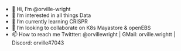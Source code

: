 - 👋 Hi, I’m @orville-wright
- 👀 I’m interested in all things Data
- 🌱 I’m currently learning CRISPR
- 💞️ I’m looking to collaborate on K8s Mayastore & openEBS
- 📫 How to reach me Twittter: @orvillewright | GMail: orville.wrightt | Discord: orville#7043

<!---
orville-wright/orville-wright is a ✨ special ✨ repository because its `README.md` (this file) appears on your GitHub profile.
You can click the Preview link to take a look at your changes.
--->
